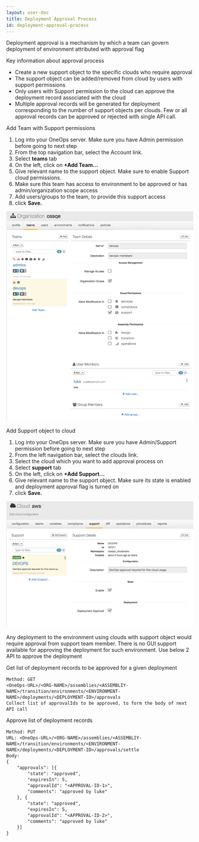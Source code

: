 ```yaml
---
layout: user-doc
title: Deployment Approval Process
id: deployment-approval-process
---
```


Deployment approval is a mechanism by which a team can govern deployment of environment attributed with approval flag

Key information about approval process


* Create a new support object to the specific clouds who require approval
* The support object can be added/removed from cloud by users with support permissions
* Only users with Support permission to the cloud can approve the deployment record associated with the cloud
* Multiple approval records will be generated for deployment corresponding to the number of support objects per clouds. Few or all approval records can be approved or rejected with single API call.

Add Team with Support permissions


1. Log into your OneOps server. Make sure you have Admin permission before going to next step
2. From the top navigation bar, select the Account link.
3. Select **teams** tab
4. On the left, click on **+Add Team...**
5. Give relevant name to the support object. Make sure to enable Support cloud permissions.
6. Make sure this team has access to environment to be approved or has admin/organization scope access
7. Add users/groups to the team, to provide this support access
7. click **Save.**

![Support permission team object](/assets/docs/local/images/support-permission-team-object.png)

Add Support object to cloud


1. Log into your OneOps server. Make sure you have Admin/Support permission before going to next step
2. From the left navigation bar, select the clouds link.
3. Select the cloud which you want to add approval process on
4. Select **support** tab
5. On the left, click on **+Add Support...**
6. Give relevant name to the support object. Make sure its state is enabled and deployment approval flag is turned on
7. click **Save.**

![Cloud support object](/assets/docs/local/images/cloud-support-object.png)

Any deployment to the environment using clouds with support object would require approval from support team member. There is no GUI support available for approving the deployment for such environment. Use below 2 API to approve the deployment

Get list of deployment records to be approved for a given deployment

~~~
Method: GET
<OneOps-URL>/<ORG-NAME>/assemblies/<ASSEMBLIY-NAME>/transition/environments/<ENVIRONMENT-NAME>/deployments/<DEPLOYMENT-ID>/approvals
Collect list of approvalIds to be approved, to form the body of next API call
~~~

Approve list of deployment records

~~~
Method: PUT
URL: <OneOps-URL>/<ORG-NAME>/assemblies/<ASSEMBLIY-NAME>/transition/environments/<ENVIRONMENT-NAME>/deployments/<DEPLOYMENT-ID>/approvals/settle
Body:
{
	"approvals": [{
		"state": "approved",
		"expiresIn": 5,
		"approvalId": "<APPROVAL-ID-1>",
		"comments": "approved by luke"
	}, {
		"state": "approved",
		"expiresIn": 5,
		"approvalId": "<APPROVAL-ID-2>",
		"comments": "approved by luke"
	}]
}
~~~
